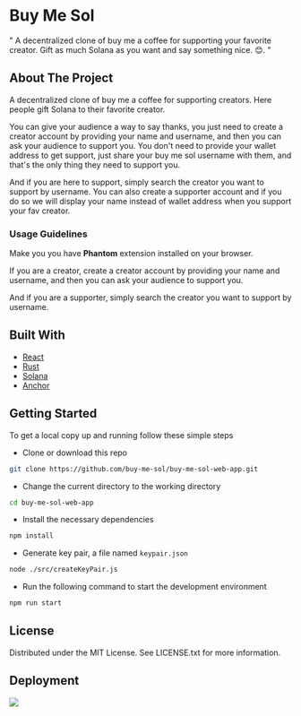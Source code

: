 # Buy Me Sol

" A decentralized clone of buy me a coffee for supporting your favorite creator. Gift as much Solana as you want and say something nice. 😊. "

## About The Project

A decentralized clone of buy me a coffee for supporting creators. Here people gift Solana to their favorite creator.

You can give your audience a way to say thanks, you just need to create a creator account by providing your name and username, and then you can ask your audience to support you.
You don't need to provide your wallet address to get support, just share your buy me sol username with them, and that's the only thing they need to support you.

And if you are here to support, simply search the creator you want to support by username.
You can also create a supporter account and if you do so we will display your name instead of wallet address when you support your fav creator.

### Usage Guidelines
Make you you have **Phantom** extension installed on your browser.

If you are a creator, create a creator account by providing your name and username, and then you can ask your audience to support you.

And if you are a supporter, simply search the creator you want to support by username.

## Built With
* [React](https://reactjs.org/)
* [Rust](https://www.rust-lang.org/)
* [Solana](https://docs.solana.com/)
* [Anchor](https://project-serum.github.io/anchor/getting-started/introduction.html)

## Getting Started
To get a local copy up and running follow these simple steps

- Clone or download this repo
```sh
git clone https://github.com/buy-me-sol/buy-me-sol-web-app.git
```
- Change the current directory to the working directory
```sh
cd buy-me-sol-web-app
```
- Install the necessary dependencies
```sh
npm install
```
- Generate key pair, a file named `keypair.json`
```sh
node ./src/createKeyPair.js
```
- Run the following command to start the development environment
```sh
npm run start
```

## License
Distributed under the MIT License. See LICENSE.txt for more information.

## Deployment
<a href="https://buy-me-sol.github.io/buy-me-sol-web-app/"><img src="https://img.shields.io/badge/-GitHub%20Pages-black?style=for-the-badge&logo=github"/></a>